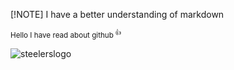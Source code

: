[!NOTE] 
I have a better understanding of markdown


<sup>Hello I have read about github<sup> :+1:

![steelerslogo](https://encrypted-tbn0.gstatic.com/images?q=tbn:ANd9GcT_PjN31FhjJRIxYsMSBzcILGXvwzxGtAtfSg&usqp=CAU)